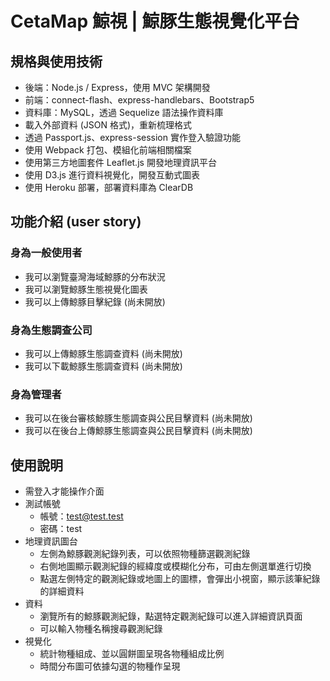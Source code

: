 # CetaMap 鯨視 | 鯨豚生態視覺化平台
## 規格與使用技術
- 後端：Node.js / Express，使用 MVC 架構開發
- 前端：connect-flash、express-handlebars、Bootstrap5
- 資料庫：MySQL，透過 Sequelize 語法操作資料庫
- 載入外部資料 (JSON 格式)，重新梳理格式
- 透過 Passport.js、express-session 實作登入驗證功能
- 使用 Webpack 打包、模組化前端相關檔案
- 使用第三方地圖套件 Leaflet.js 開發地理資訊平台
- 使用 D3.js 進行資料視覺化，開發互動式圖表
- 使用 Heroku 部署，部署資料庫為 ClearDB

## 功能介紹 (user story)
### 身為一般使用者
- 我可以瀏覽臺灣海域鯨豚的分布狀況
- 我可以瀏覽鯨豚生態視覺化圖表
- 我可以上傳鯨豚目擊紀錄 (尚未開放)

### 身為生態調查公司
- 我可以上傳鯨豚生態調查資料 (尚未開放)
- 我可以下載鯨豚生態調查資料 (尚未開放)

### 身為管理者
- 我可以在後台審核鯨豚生態調查與公民目擊資料 (尚未開放)
- 我可以在後台上傳鯨豚生態調查與公民目擊資料 (尚未開放)

## 使用說明
- 需登入才能操作介面
- 測試帳號
  - 帳號：test@test.test
  - 密碼：test
- 地理資訊圖台
  - 左側為鯨豚觀測紀錄列表，可以依照物種篩選觀測紀錄
  - 右側地圖顯示觀測紀錄的經緯度或模糊化分布，可由左側選單進行切換
  - 點選左側特定的觀測紀錄或地圖上的圖標，會彈出小視窗，顯示該筆紀錄的詳細資料
- 資料
  - 瀏覽所有的鯨豚觀測紀錄，點選特定觀測紀錄可以進入詳細資訊頁面
  - 可以輸入物種名稱搜尋觀測紀錄
- 視覺化
  - 統計物種組成、並以圓餅圖呈現各物種組成比例
  - 時間分布圖可依據勾選的物種作呈現
